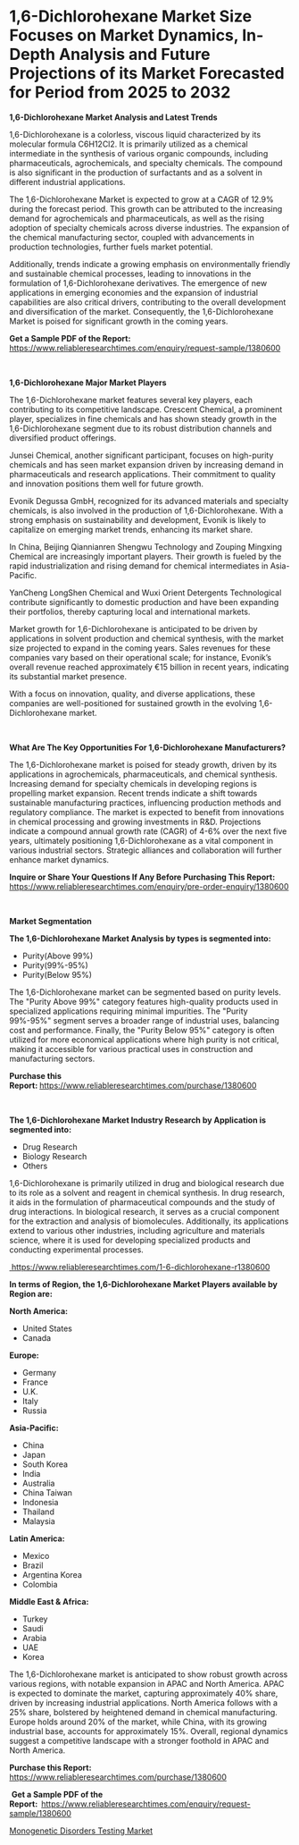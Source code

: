 <p><h1>1,6-Dichlorohexane Market Size Focuses on Market Dynamics, In-Depth Analysis and Future Projections of its Market Forecasted for Period from 2025 to 2032</h1></p><p><strong>1,6-Dichlorohexane Market Analysis and Latest Trends</strong></p>
<p><p>1,6-Dichlorohexane is a colorless, viscous liquid characterized by its molecular formula C6H12Cl2. It is primarily utilized as a chemical intermediate in the synthesis of various organic compounds, including pharmaceuticals, agrochemicals, and specialty chemicals. The compound is also significant in the production of surfactants and as a solvent in different industrial applications.</p><p>The 1,6-Dichlorohexane Market is expected to grow at a CAGR of 12.9% during the forecast period. This growth can be attributed to the increasing demand for agrochemicals and pharmaceuticals, as well as the rising adoption of specialty chemicals across diverse industries. The expansion of the chemical manufacturing sector, coupled with advancements in production technologies, further fuels market potential.</p><p>Additionally, trends indicate a growing emphasis on environmentally friendly and sustainable chemical processes, leading to innovations in the formulation of 1,6-Dichlorohexane derivatives. The emergence of new applications in emerging economies and the expansion of industrial capabilities are also critical drivers, contributing to the overall development and diversification of the market. Consequently, the 1,6-Dichlorohexane Market is poised for significant growth in the coming years.</p></p>
<p><strong>Get a Sample PDF of the Report:&nbsp;</strong> <a href="https://www.reliableresearchtimes.com/enquiry/request-sample/1380600?utm_campaign=2210&utm_medium=2&utm_source=Github&utm_content=ia&utm_term=22032025&utm_id=16-dichlorohexane">https://www.reliableresearchtimes.com/enquiry/request-sample/1380600</a></p>
<p>&nbsp;</p>
<p><strong>1,6-Dichlorohexane Major Market Players</strong></p>
<p><p>The 1,6-Dichlorohexane market features several key players, each contributing to its competitive landscape. Crescent Chemical, a prominent player, specializes in fine chemicals and has shown steady growth in the 1,6-Dichlorohexane segment due to its robust distribution channels and diversified product offerings. </p><p>Junsei Chemical, another significant participant, focuses on high-purity chemicals and has seen market expansion driven by increasing demand in pharmaceuticals and research applications. Their commitment to quality and innovation positions them well for future growth.</p><p>Evonik Degussa GmbH, recognized for its advanced materials and specialty chemicals, is also involved in the production of 1,6-Dichlorohexane. With a strong emphasis on sustainability and development, Evonik is likely to capitalize on emerging market trends, enhancing its market share.</p><p>In China, Beijing Qiannianren Shengwu Technology and Zouping Mingxing Chemical are increasingly important players. Their growth is fueled by the rapid industrialization and rising demand for chemical intermediates in Asia-Pacific. </p><p>YanCheng LongShen Chemical and Wuxi Orient Detergents Technological contribute significantly to domestic production and have been expanding their portfolios, thereby capturing local and international markets.</p><p>Market growth for 1,6-Dichlorohexane is anticipated to be driven by applications in solvent production and chemical synthesis, with the market size projected to expand in the coming years. Sales revenues for these companies vary based on their operational scale; for instance, Evonik’s overall revenue reached approximately €15 billion in recent years, indicating its substantial market presence.</p><p>With a focus on innovation, quality, and diverse applications, these companies are well-positioned for sustained growth in the evolving 1,6-Dichlorohexane market.</p></p>
<p>&nbsp;</p>
<p><strong>What Are The Key Opportunities For 1,6-Dichlorohexane Manufacturers?</strong></p>
<p><p>The 1,6-Dichlorohexane market is poised for steady growth, driven by its applications in agrochemicals, pharmaceuticals, and chemical synthesis. Increasing demand for specialty chemicals in developing regions is propelling market expansion. Recent trends indicate a shift towards sustainable manufacturing practices, influencing production methods and regulatory compliance. The market is expected to benefit from innovations in chemical processing and growing investments in R&D. Projections indicate a compound annual growth rate (CAGR) of 4-6% over the next five years, ultimately positioning 1,6-Dichlorohexane as a vital component in various industrial sectors. Strategic alliances and collaboration will further enhance market dynamics.</p></p>
<p><strong>Inquire or Share Your Questions If Any Before Purchasing This Report:</strong> <a href="https://www.reliableresearchtimes.com/enquiry/pre-order-enquiry/1380600?utm_campaign=2210&utm_medium=2&utm_source=Github&utm_content=ia&utm_term=22032025&utm_id=16-dichlorohexane">https://www.reliableresearchtimes.com/enquiry/pre-order-enquiry/1380600</a></p>
<p>&nbsp;</p>
<p><strong>Market Segmentation</strong></p>
<p><strong>The 1,6-Dichlorohexane Market Analysis by types is segmented into:</strong></p>
<p><ul><li>Purity(Above 99%)</li><li>Purity(99%-95%)</li><li>Purity(Below 95%)</li></ul></p>
<p><p>The 1,6-Dichlorohexane market can be segmented based on purity levels. The "Purity Above 99%" category features high-quality products used in specialized applications requiring minimal impurities. The "Purity 99%-95%" segment serves a broader range of industrial uses, balancing cost and performance. Finally, the "Purity Below 95%" category is often utilized for more economical applications where high purity is not critical, making it accessible for various practical uses in construction and manufacturing sectors.</p></p>
<p><strong>Purchase this Report:&nbsp;</strong><a href="https://www.reliableresearchtimes.com/purchase/1380600?utm_campaign=2210&utm_medium=2&utm_source=Github&utm_content=ia&utm_term=22032025&utm_id=16-dichlorohexane">https://www.reliableresearchtimes.com/purchase/1380600</a></p>
<p>&nbsp;</p>
<p><strong>The 1,6-Dichlorohexane Market Industry Research by Application is segmented into:</strong></p>
<p><ul><li>Drug Research</li><li>Biology Research</li><li>Others</li></ul></p>
<p><p>1,6-Dichlorohexane is primarily utilized in drug and biological research due to its role as a solvent and reagent in chemical synthesis. In drug research, it aids in the formulation of pharmaceutical compounds and the study of drug interactions. In biological research, it serves as a crucial component for the extraction and analysis of biomolecules. Additionally, its applications extend to various other industries, including agriculture and materials science, where it is used for developing specialized products and conducting experimental processes.</p></p>
<p><a href="https://www.reliableresearchtimes.com/1-6-dichlorohexane-r1380600?utm_campaign=2210&utm_medium=2&utm_source=Github&utm_content=ia&utm_term=22032025&utm_id=16-dichlorohexane">&nbsp;https://www.reliableresearchtimes.com/1-6-dichlorohexane-r1380600</a></p>
<p><strong>In terms of Region, the 1,6-Dichlorohexane Market Players available by Region are:</strong></p>
<p>
    <p> <strong> North America: </strong>
        <ul>
            <li>United States</li>
            <li>Canada</li>
        </ul>
        </p> 
    <p> <strong> Europe: </strong>
        <ul>
            <li>Germany</li>
            <li>France</li>
            <li>U.K.</li>
            <li>Italy</li>
            <li>Russia</li>
        </ul>
        </p> 
    <p> <strong> Asia-Pacific: </strong>
        <ul>
            <li>China</li>
            <li>Japan</li>
            <li>South Korea</li>
            <li>India</li>
            <li>Australia</li>
            <li>China Taiwan</li>
            <li>Indonesia</li>
            <li>Thailand</li>
            <li>Malaysia</li>
        </ul>
        </p> 
    <p> <strong> Latin America: </strong>
        <ul>
            <li>Mexico</li>
            <li>Brazil</li>
            <li>Argentina Korea</li>
            <li>Colombia</li>
        </ul>
        </p> 
    <p> <strong> Middle East & Africa: </strong>
        <ul>
            <li>Turkey</li>
            <li>Saudi</li>
            <li>Arabia</li>
            <li>UAE</li>
            <li>Korea</li>
        </ul>
    </p>
    </p>
<p><p>The 1,6-Dichlorohexane market is anticipated to show robust growth across various regions, with notable expansion in APAC and North America. APAC is expected to dominate the market, capturing approximately 40% share, driven by increasing industrial applications. North America follows with a 25% share, bolstered by heightened demand in chemical manufacturing. Europe holds around 20% of the market, while China, with its growing industrial base, accounts for approximately 15%. Overall, regional dynamics suggest a competitive landscape with a stronger foothold in APAC and North America.</p></p>
<p><strong>Purchase this Report: </strong><a href="https://www.reliableresearchtimes.com/purchase/1380600?utm_campaign=2210&utm_medium=2&utm_source=Github&utm_content=ia&utm_term=22032025&utm_id=16-dichlorohexane">https://www.reliableresearchtimes.com/purchase/1380600</a></p>
<p>&nbsp;<strong>Get a Sample PDF of the Report:&nbsp;&nbsp;</strong><a href="https://www.reliableresearchtimes.com/enquiry/request-sample/1380600?utm_campaign=2210&utm_medium=2&utm_source=Github&utm_content=ia&utm_term=22032025&utm_id=16-dichlorohexane">https://www.reliableresearchtimes.com/enquiry/request-sample/1380600</a></p>
<p><strong></strong></p>
<p><p><a href="https://github.com/NarcisoFerry/Market-Research-Report-List-1/blob/main/monogenetic-disorders-testing-market.md?utm_campaign=2210&utm_medium=2&utm_source=Github&utm_content=ia&utm_term=22032025&utm_id=16-dichlorohexane">Monogenetic Disorders Testing Market</a></p></p>
